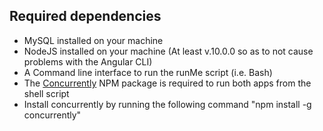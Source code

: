 ## Required dependencies
- MySQL installed on your machine
- NodeJS installed on your machine (At least v.10.0.0 so as to not cause problems with the Angular CLI)
- A Command line interface to run the runMe script (i.e. Bash)
- The [Concurrently](https://www.npmjs.com/package/concurrently) NPM package is required to run both apps from the shell script
- Install concurrently by running the following command "npm install -g concurrently" 